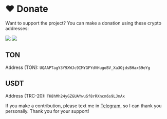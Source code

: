 # ❤️ Donate

Want to support the project? You can make a donation using these crypto addresses:

<a href="#ton" alt="Toncoin"><img src="https://img.shields.io/badge/Donate-Toncoin-0098EA?logo=ton" /></a>
<a href="#usdt" alt="USDT"><img src="https://img.shields.io/badge/Donate-USDT-26A17B?logo=tether" /></a>

## TON

Address (TON): `UQAAPTagY3Y9XWJc9IMYGFYdVHugoBV_Xa3OjdsBHax69eYg`

## USDT

Address (TRC-20): `TK8hMh24yGZGUAYwuSf8rRXncm6s9LJmAx`


If you make a contribution, please text me in [Telegram](https://t.me/Amir_Ai), so I can thank you personally. Thank you for your support!